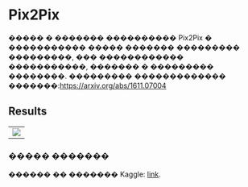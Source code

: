 # Pix2Pix
����� � ������� ���������� Pix2Pix � ����������� ����� ������� ��������� ���������, ��� ������������ �����������, ������� � ��������� ��������.
��������� ������������� �������:https://arxiv.org/abs/1611.07004


## Results
||
|:---:|
|![](results/results_anime.png)|


### ����� �������
������ �� ������� Kaggle: [link](https://drive.google.com/file/d/1783mfpXRm0A1EBUy0oMQ_j9elrhXZs5z/view?usp=sharing).

